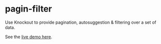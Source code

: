 pagin-filter
============

Use Knockout to provide pagination, autosuggestion &amp; filtering over a set of data.

See the <a href="http://htmlpreview.github.io/?https://raw.github.com/cGuille/pagin-filter/master/pagin-filter.html" target="_blank">live demo here</a>.
